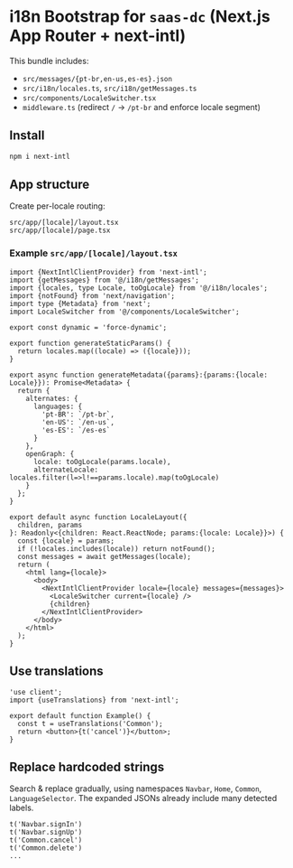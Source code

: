 # i18n Bootstrap for `saas-dc` (Next.js App Router + next-intl)

This bundle includes:
- `src/messages/{pt-br,en-us,es-es}.json`
- `src/i18n/locales.ts`, `src/i18n/getMessages.ts`
- `src/components/LocaleSwitcher.tsx`
- `middleware.ts` (redirect `/` -> `/pt-br` and enforce locale segment)

## Install
```bash
npm i next-intl
```

## App structure
Create per-locale routing:
```
src/app/[locale]/layout.tsx
src/app/[locale]/page.tsx
```

### Example `src/app/[locale]/layout.tsx`
```tsx
import {NextIntlClientProvider} from 'next-intl';
import {getMessages} from '@/i18n/getMessages';
import {locales, type Locale, toOgLocale} from '@/i18n/locales';
import {notFound} from 'next/navigation';
import type {Metadata} from 'next';
import LocaleSwitcher from '@/components/LocaleSwitcher';

export const dynamic = 'force-dynamic';

export function generateStaticParams() {
  return locales.map((locale) => ({locale}));
}

export async function generateMetadata({params}:{params:{locale: Locale}}): Promise<Metadata> {
  return {
    alternates: {
      languages: {
        'pt-BR': `/pt-br`,
        'en-US': `/en-us`,
        'es-ES': `/es-es`
      }
    },
    openGraph: {
      locale: toOgLocale(params.locale),
      alternateLocale: locales.filter(l=>l!==params.locale).map(toOgLocale)
    }
  };
}

export default async function LocaleLayout({
  children, params
}: Readonly<{children: React.ReactNode; params:{locale: Locale}}>) {
  const {locale} = params;
  if (!locales.includes(locale)) return notFound();
  const messages = await getMessages(locale);
  return (
    <html lang={locale}>
      <body>
        <NextIntlClientProvider locale={locale} messages={messages}>
          <LocaleSwitcher current={locale} />
          {children}
        </NextIntlClientProvider>
      </body>
    </html>
  );
}
```

## Use translations
```tsx
'use client';
import {useTranslations} from 'next-intl';

export default function Example() {
  const t = useTranslations('Common');
  return <button>{t('cancel')}</button>;
}
```

## Replace hardcoded strings
Search & replace gradually, using namespaces `Navbar`, `Home`, `Common`, `LanguageSelector`. The expanded JSONs already include many detected labels.
```
t('Navbar.signIn')
t('Navbar.signUp')
t('Common.cancel')
t('Common.delete')
...
```

